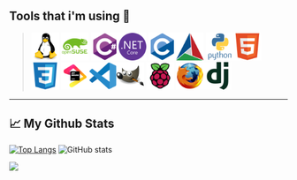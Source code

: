 ## Tools that i'm using 🧰
 <!-- OS !-->
> <img src="https://raw.githubusercontent.com/devicons/devicon/master/icons/linux/linux-original.svg" alt="Linux Penguin" width="50" height="50"/> <img
src="https://github.com/devicons/devicon/blob/master/icons/opensuse/opensuse-original-wordmark.svg" alt="Opensuse" width="50" height="50"/> <!-- Programming Languages !--> <img
src="https://github.com/devicons/devicon/blob/master/icons/csharp/csharp-original.svg" alt="Csharp" width="50" height="50"/><img 
src="https://github.com/devicons/devicon/blob/master/icons/dotnetcore/dotnetcore-original.svg" alt="Dotnet core" width="50" height="50"/> <img
src="https://github.com/devicons/devicon/blob/master/icons/c/c-original.svg" alt="C" width="50" height="50"/><img
src="https://github.com/devicons/devicon/blob/master/icons/cmake/cmake-original.svg" alt="CMake" width="50" height="50"/> <img                             
src="https://github.com/devicons/devicon/blob/master/icons/python/python-original-wordmark.svg" alt="Python" width="50" height="50"/><img
src="https://github.com/devicons/devicon/blob/master/icons/html5/html5-original.svg" alt="html5" width="50" height="50"/> <img                             src="https://github.com/devicons/devicon/blob/master/icons/css3/css3-original.svg" alt="css3" width="50" height="50"/><!-- Ide's !--> <img
src="https://github.com/devicons/devicon/blob/master/icons/jetbrains/jetbrains-original.svg" alt="Jetbrains" width="50" height="50"/><img 
src="https://github.com/devicons/devicon/blob/master/icons/vscode/vscode-original.svg" alt="vs code" width="50" height="50"/><img
src="https://github.com/devicons/devicon/blob/master/icons/gimp/gimp-original.svg" alt="Gimp" width="50" height="50"/> <!-- Other Stuff !--><img
src="https://github.com/devicons/devicon/blob/master/icons/raspberrypi/raspberrypi-original.svg" alt="Raspberry pi" width="50" height="50"/> <img
src="https://github.com/devicons/devicon/blob/master/icons/firefox/firefox-original.svg" alt="Firefox" width="50" height="50"/><img
src="https://raw.githubusercontent.com/devicons/devicon/master/icons/django/django-plain.svg" alt="Django" width="50" height="50"/>
---

## 📈 My Github Stats

[![Top Langs](https://github-readme-stats.vercel.app/api/top-langs/?username=Lepkazielona&layout=compact&theme=merko)](https://github.com/anuraghazra/github-readme-stats)
![GitHub stats](https://github-readme-stats.vercel.app/api?username=Lepkazielona&show_icons=true&theme=merko)




  ![](https://komarev.com/ghpvc/?username=Lepkazielona)
